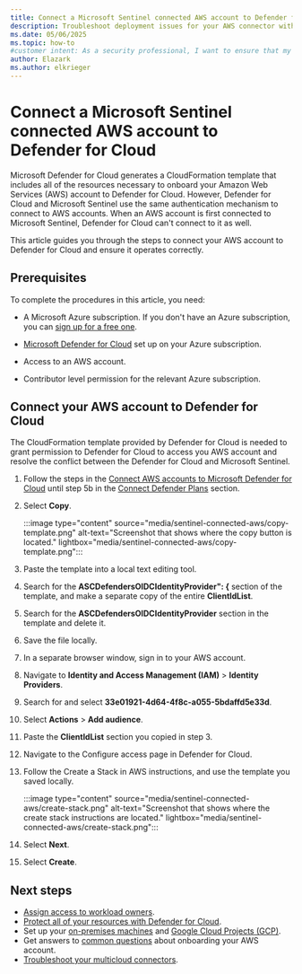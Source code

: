 ```yaml
---
title: Connect a Microsoft Sentinel connected AWS account to Defender for Cloud
description: Troubleshoot deployment issues for your AWS connector withing Microsoft Defender for Cloud to ensure your resources are connected and protected.
ms.date: 05/06/2025
ms.topic: how-to
#customer intent: As a security professional, I want to ensure that my AWS connector is connected to Defender for Cloud correctly and i soperating the way it should be.
author: Elazark
ms.author: elkrieger
---
```


# Connect a Microsoft Sentinel connected AWS account to Defender for Cloud

Microsoft Defender for Cloud generates a CloudFormation template that includes all of the resources necessary to onboard your Amazon Web Services (AWS) account to Defender for Cloud. However, Defender for Cloud and Microsoft Sentinel use the same authentication mechanism to connect to AWS accounts. When an AWS account is first connected to Microsoft Sentinel, Defender for Cloud can't connect to it as well.

This article guides you through the steps to connect your AWS account to Defender for Cloud and ensure it operates correctly.

## Prerequisites

To complete the procedures in this article, you need:

- A Microsoft Azure subscription. If you don't have an Azure subscription, you can [sign up for a free one](https://azure.microsoft.com/pricing/free-trial/).

- [Microsoft Defender for Cloud](get-started.md#enable-defender-for-cloud-on-your-azure-subscription) set up on your Azure subscription.

- Access to an AWS account.

- Contributor level permission for the relevant Azure subscription.

## Connect your AWS account to Defender for Cloud

The CloudFormation template provided by Defender for Cloud is needed to grant permission to Defender for Cloud to access you AWS account and resolve the conflict between the Defender for Cloud and Microsoft Sentinel.

1. Follow the steps in the [Connect AWS accounts to Microsoft Defender for Cloud](quickstart-onboard-aws.md) until step 5b in the [Connect Defender Plans](quickstart-onboard-aws.md#select-defender-plans) section.

1. Select **Copy**.

    :::image type="content" source="media/sentinel-connected-aws/copy-template.png" alt-text="Screenshot that shows where the copy button is located." lightbox="media/sentinel-connected-aws/copy-template.png":::

1. Paste the template into a local text editing tool.

1. Search for the **ASCDefendersOIDCIdentityProvider": {** section of the template, and make a separate copy of the entire **ClientIdList**.

1. Search for the **ASCDefendersOIDCIdentityProvider** section in the template and delete it.

1. Save the file locally.

1. In a separate browser window, sign in to your AWS account.

1. Navigate to **Identity and Access Management (IAM)** > **Identity Providers**.

1. Search for and select **33e01921-4d64-4f8c-a055-5bdaffd5e33d**.

1. Select **Actions** > **Add audience**.

1. Paste the **ClientIdList** section you copied in step 3.

1. Navigate to the Configure access page in Defender for Cloud.

1. Follow the Create a Stack in AWS instructions, and use the template you saved locally.

    :::image type="content" source="media/sentinel-connected-aws/create-stack.png" alt-text="Screenshot that shows where the create stack instructions are located." lightbox="media/sentinel-connected-aws/create-stack.png":::

1. Select **Next**.

1. Select **Create**.

## Next steps

- [Assign access to workload owners](assign-access-to-workload.md).
- [Protect all of your resources with Defender for Cloud](enable-all-plans.md).
- Set up your [on-premises machines](quickstart-onboard-machines.md) and [Google Cloud Projects (GCP)](quickstart-onboard-gcp.md).
- Get answers to [common questions](faq-general.yml) about onboarding your AWS account.
- [Troubleshoot your multicloud connectors](troubleshooting-guide.md#troubleshoot-connectors).
